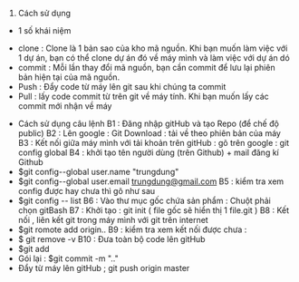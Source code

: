 1. Cách sử dụng
- 1 số khái niệm
+ clone : Clone là 1 bản sao của kho mã nguồn. Khi bạn muốn làm việc với 1 dự án, bạn có thể clone dự án đó về máy mình và làm việc với dự án dó
+ commit : Mỗi lần thay đổi mã nguồn, bạn cần commit để lưu lại phiên bản hiện tại của mã nguồn.
+ Push : Đẩy code từ máy lên git sau khi chúng ta commit 
+ Pull : lấy code commit từ trên git về máy tính. Khi bạn muốn lấy các commit mới nhận về máy

- Cách sử dụng câu lệnh 
B1 : Đăng nhập gitHub và tạo Repo (để chế độ public)
B2 : Lên google : Git Download : tải về theo phiên bản của máy
B3 : Kết nối giữa máy mình với tải khoản trên gitHub : gõ trên google : git config global
B4 : khởi tạo tên người dùng (trên Github) + mail đăng kí Github
- $git config--global user.name "trungdung"
- $git config--global user.email trungdung@gmail.com
B5 : kiểm tra xem config được hay chưa thì gõ như sau
- $git config -- list
B6 : Vào thư mục gốc chứa sản phẩm : Chuột phải chọn gitBash
B7 : Khởi tạo : git init ( file gốc sẽ hiển thị 1 file.git )
B8 : Kết nối , liên kết git trong máy mình với git trên internet
- $git romote add origin..
B9 : kiểm tra xem kết nối được chưa :
- $ git remove -v
B10 : Đưa toàn bộ code lên gitHub
- $git add
- Gói lại : $git commit -m ".."
- Đẩy từ máy lên gitHub ; git push origin master